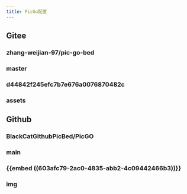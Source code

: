 ```yaml
---
title: PicGo配置
---
```


## Gitee
### zhang-weijian-97/pic-go-bed
### master
### d44842f245efc7b7e676a0076870482c
### assets
## Github
### BlackCatGithubPicBed/PicGO
### main
### {{embed ((603afc79-2ac0-4835-abb2-4c09442466b3))}}
### img
##
